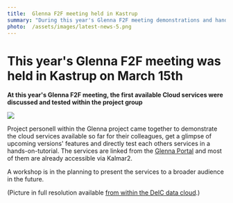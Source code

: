 ```yaml
---
title:  Glenna F2F meeting held in Kastrup 
summary: "During this year's Glenna F2F meeting demonstrations and hands-on tutorials of Cloud services available so far were held."
photo:  /assets/images/latest-news-5.png
---
```


This year's Glenna F2F meeting was held in Kastrup on March 15th
================================================================

**At this year's Glenna F2F meeting, the first available Cloud services were discussed and tested within the project group**

<a href="{% include baseurl %}/assets/images/news/20160315_800x600.jpg"> <img class="smallpic" src="{% include baseurl %}/assets/images/news/20160315_200x133.jpg"> </a>

Project personell within the Glenna project came together to demonstrate the cloud services available so far for their colleagues, get a glimpse of upcoming versions' features and directly test each others services in a hands-on-tutorial. The services are linked from the <a href="https://wiki.neic.no/wiki/Glenna_Portal">Glenna Portal</a> and most of them are already accessible via Kalmar2.

A workshop is in the planning to present the services to a broader audience in the future.

(Picture in full resolution available <a href="https://data.deic.dk/shared/19f409bbb6de9ebbbff15b6ca7a3fcb3">from within the DeIC data cloud</a>.)
